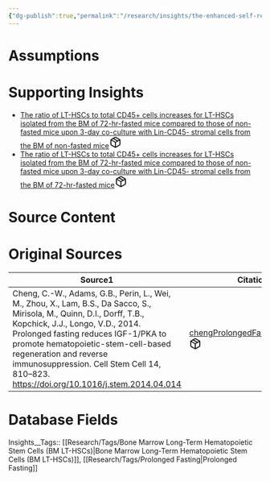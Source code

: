 ```yaml
---
{"dg-publish":true,"permalink":"/research/insights/the-enhanced-self-renewal-program-of-bm-lt-hs-cs-from-72-hour-fasted-mice-is-inherent-to-the-lt-hsc-cells-and-not-related-to-the-bm-stromal-niche-cells/"}
---
```


# Assumptions
<div><ul class="dataview list-view-ul"></ul></div>

# Supporting Insights
<div><ul class="dataview list-view-ul"><li><span><a data-tooltip-position="top" aria-label="Research/Insights/The ratio of LT-HSCs to total CD45+ cells increases for LT-HSCs isolated from the BM of 72-hr-fasted mice compared to those of non-fasted mice upon 3-day co-culture with Lin-CD45- stromal cells from the BM of non-fasted mice.md" data-href="Research/Insights/The ratio of LT-HSCs to total CD45+ cells increases for LT-HSCs isolated from the BM of 72-hr-fasted mice compared to those of non-fasted mice upon 3-day co-culture with Lin-CD45- stromal cells from the BM of non-fasted mice.md" href="Research/Insights/The ratio of LT-HSCs to total CD45+ cells increases for LT-HSCs isolated from the BM of 72-hr-fasted mice compared to those of non-fasted mice upon 3-day co-culture with Lin-CD45- stromal cells from the BM of non-fasted mice.md" class="internal-link" target="_blank" rel="noopener" fileclass-name="Research Links">The ratio of LT-HSCs to total CD45+ cells increases for LT-HSCs isolated from the BM of 72-hr-fasted mice compared to those of non-fasted mice upon 3-day co-culture with Lin-CD45- stromal cells from the BM of non-fasted mice</a><a class="metadata-menu fileclass-icon"><svg xmlns="http://www.w3.org/2000/svg" width="24" height="24" viewBox="0 0 24 24" fill="none" stroke="currentColor" stroke-width="2" stroke-linecap="round" stroke-linejoin="round" class="svg-icon lucide-package"><path d="m7.5 4.27 9 5.15"></path><path d="M21 8a2 2 0 0 0-1-1.73l-7-4a2 2 0 0 0-2 0l-7 4A2 2 0 0 0 3 8v8a2 2 0 0 0 1 1.73l7 4a2 2 0 0 0 2 0l7-4A2 2 0 0 0 21 16Z"></path><path d="m3.3 7 8.7 5 8.7-5"></path><path d="M12 22V12"></path></svg></a></span></li><li><span><a data-tooltip-position="top" aria-label="Research/Insights/The ratio of LT-HSCs to total CD45+ cells increases for LT-HSCs isolated from the BM of 72-hr-fasted mice compared to those of non-fasted mice upon 3-day co-culture with Lin-CD45- stromal cells from the BM of 72-hr-fasted mice.md" data-href="Research/Insights/The ratio of LT-HSCs to total CD45+ cells increases for LT-HSCs isolated from the BM of 72-hr-fasted mice compared to those of non-fasted mice upon 3-day co-culture with Lin-CD45- stromal cells from the BM of 72-hr-fasted mice.md" href="Research/Insights/The ratio of LT-HSCs to total CD45+ cells increases for LT-HSCs isolated from the BM of 72-hr-fasted mice compared to those of non-fasted mice upon 3-day co-culture with Lin-CD45- stromal cells from the BM of 72-hr-fasted mice.md" class="internal-link" target="_blank" rel="noopener" fileclass-name="Research Links">The ratio of LT-HSCs to total CD45+ cells increases for LT-HSCs isolated from the BM of 72-hr-fasted mice compared to those of non-fasted mice upon 3-day co-culture with Lin-CD45- stromal cells from the BM of 72-hr-fasted mice</a><a class="metadata-menu fileclass-icon"><svg xmlns="http://www.w3.org/2000/svg" width="24" height="24" viewBox="0 0 24 24" fill="none" stroke="currentColor" stroke-width="2" stroke-linecap="round" stroke-linejoin="round" class="svg-icon lucide-package"><path d="m7.5 4.27 9 5.15"></path><path d="M21 8a2 2 0 0 0-1-1.73l-7-4a2 2 0 0 0-2 0l-7 4A2 2 0 0 0 3 8v8a2 2 0 0 0 1 1.73l7 4a2 2 0 0 0 2 0l7-4A2 2 0 0 0 21 16Z"></path><path d="m3.3 7 8.7 5 8.7-5"></path><path d="M12 22V12"></path></svg></a></span></li></ul></div>

# Source Content
<div><ul class="dataview list-view-ul"></ul></div>

# Original Sources
<div><table class="dataview table-view-table"><thead class="table-view-thead"><tr class="table-view-tr-header"><th class="table-view-th"><span>Source</span><span class="dataview small-text">1</span></th><th class="table-view-th"><span>Citation Key</span></th></tr></thead><tbody class="table-view-tbody"><tr><td><span>Cheng, C.-W., Adams, G.B., Perin, L., Wei, M., Zhou, X., Lam, B.S., Da Sacco, S., Mirisola, M., Quinn, D.I., Dorff, T.B., Kopchick, J.J., Longo, V.D., 2014. Prolonged fasting reduces IGF-1/PKA to promote hematopoietic-stem-cell-based regeneration and reverse immunosuppression. Cell Stem Cell 14, 810–823. <a rel="noopener" class="external-link" href="https://doi.org/10.1016/j.stem.2014.04.014" target="_blank">https://doi.org/10.1016/j.stem.2014.04.014</a></span></td><td><span><a data-tooltip-position="top" aria-label="Research/Studies/chengProlongedFastingReduces2014.md" data-href="Research/Studies/chengProlongedFastingReduces2014.md" href="Research/Studies/chengProlongedFastingReduces2014.md" class="internal-link" target="_blank" rel="noopener" fileclass-name="Research Links">chengProlongedFastingReduces2014</a><a class="metadata-menu fileclass-icon"><svg xmlns="http://www.w3.org/2000/svg" width="24" height="24" viewBox="0 0 24 24" fill="none" stroke="currentColor" stroke-width="2" stroke-linecap="round" stroke-linejoin="round" class="svg-icon lucide-package"><path d="m7.5 4.27 9 5.15"></path><path d="M21 8a2 2 0 0 0-1-1.73l-7-4a2 2 0 0 0-2 0l-7 4A2 2 0 0 0 3 8v8a2 2 0 0 0 1 1.73l7 4a2 2 0 0 0 2 0l7-4A2 2 0 0 0 21 16Z"></path><path d="m3.3 7 8.7 5 8.7-5"></path><path d="M12 22V12"></path></svg></a></span></td></tr></tbody></table></div>

# Database Fields
Insights__Tags:: [[Research/Tags/Bone Marrow Long-Term Hematopoietic Stem Cells (BM LT-HSCs)\|Bone Marrow Long-Term Hematopoietic Stem Cells (BM LT-HSCs)]], [[Research/Tags/Prolonged Fasting\|Prolonged Fasting]]